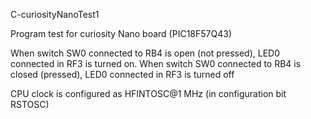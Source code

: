 C-curiosityNanoTest1

Program test for curiosity Nano board (PIC18F57Q43)

When switch SW0 connected to RB4 is open (not pressed), LED0 connected in RF3 is turned on.
When switch SW0 connected to RB4 is closed (pressed), LED0 connected in RF3 is turned off

CPU clock is configured as HFINTOSC@1 MHz (in configuration bit RSTOSC)


